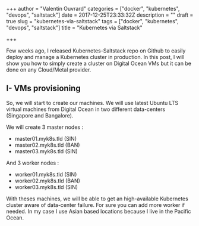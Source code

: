 +++
author = "Valentin Ouvrard"
categories = ["docker", "kubernetes", "devops", "saltstack"]
date = 2017-12-25T23:33:32Z
description = ""
draft = true
slug = "kubernetes-via-saltstack"
tags = ["docker", "kubernetes", "devops", "saltstack"]
title = "Kubernetes via Saltstack"

+++


Few weeks ago, I released Kubernetes-Saltstack repo on Github to easily deploy and manage a Kubernetes cluster in production. In this post, I will show you how to simply create a cluster on Digital Ocean VMs but it can be done on any Cloud/Metal provider. 

## I- VMs provisioning
So, we will start to create our machines. We will use latest Ubuntu LTS virtual machines from Digital Ocean in two different data-centers (Singapore and Bangalore). 

We will create 3 master nodes : 

 - master01.myk8s.tld (SIN)
 - master02.myk8s.tld (BAN)
 - master03.myk8s.tld (SIN)

And 3 worker nodes : 

 - worker01.myk8s.tld (SIN)
 - worker02.myk8s.tld (BAN)
 - worker03.myk8s.tld (SIN)

With theses machines, we will be able to get an high-available Kubernetes cluster aware of data-center failure. For sure you can add more worker if needed. In my case I use Asian based locations because I live in the Pacific Ocean.



